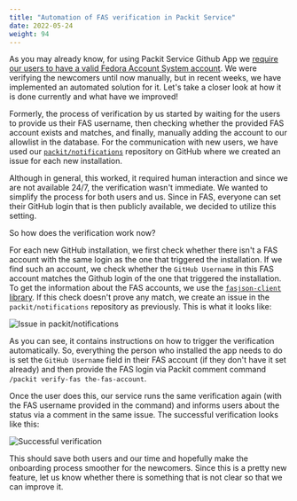 ```yaml
---
title: "Automation of FAS verification in Packit Service"
date: 2022-05-24
weight: 94
---
```


As you may already know, for using Packit Service
Github App we [require our users to have a valid Fedora Account System account](/docs/packit-service/#requirements-for-running-packit-service-jobs).
We were verifying the newcomers until now manually, but in recent weeks, we have implemented an automated solution
for it. Let's take a closer look at how it is done currently and what have we improved!

Formerly, the process of verification by us started by waiting for the users to provide
us their FAS username, then checking whether the provided FAS account
exists and matches, and finally, manually adding the account to our allowlist in the database. For the communication with
new users, we have used our [`packit/notifications`](https://github.com/packit/notifications/issues)
repository on GitHub where we created an issue for each new installation.

Although in general, this worked, it required human interaction and since we are not available 24/7, the verification wasn't immediate.
We wanted to simplify the process for both users and us.
Since in FAS, everyone can set their GitHub login that is then publicly available, we decided to utilize this setting.

So how does the verification work now?

For each new GitHub installation, we first check whether there isn't a FAS account with the same login as the one
that triggered the installation. If we find such an account, we check whether the `GitHub Username` in this FAS account matches
the Github login of the one that triggered the installation. To get the information about the FAS accounts, we
use the [`fasjson-client` library](https://github.com/fedora-infra/fasjson-client).
If this check doesn't prove any match, we create an issue in the
`packit/notifications` repository as previously. This is what it looks like:

![Issue in packit/notifications](/images/notifications-repo-issue.png)

As you can see, it contains instructions on how to trigger the verification automatically. So, everything the person who installed the app needs to do is set the `GitHub Username` field in their FAS account (if they don't have it set
already) and then provide the FAS login via Packit comment command `/packit verify-fas the-fas-account`.

Once the user does this, our service runs the same verification again (with the FAS username provided in the command) and informs users about the status
via a comment in the same issue. The successful verification looks like this:

![Successful verification](/images/verify-fas.png)

This should save both users and our time and hopefully make the onboarding process smoother for the newcomers.
Since this is a pretty new feature,
let us know whether there is something that is not clear so that we can improve it.
